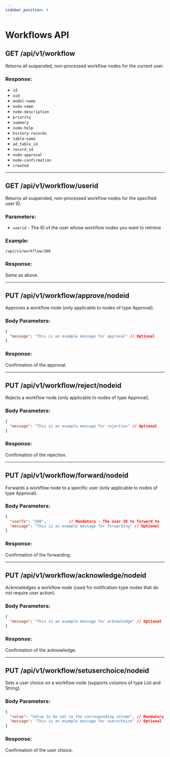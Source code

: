 ```yaml
---
sidebar_position: 4
---
```


# Workflows API

## GET /api/v1/workflow

Returns all suspended, non-processed workflow nodes for the current user.

### Response:

- `id`
- `uid`
- `model-name`
- `node-name`
- `node-description`
- `priority`
- `summary`
- `node-help`
- `history-records`
- `table-name`
- `ad_table_id`
- `record_id`
- `node-approval`
- `node-confirmation`
- `created`

---

## GET /api/v1/workflow/userid

Returns all suspended, non-processed workflow nodes for the specified user ID.

### Parameters:
- `userid` - The ID of the user whose workflow nodes you want to retrieve

### Example:
`/api/v1/workflow/100`

### Response:
Same as above.

---

## PUT /api/v1/workflow/approve/nodeid

Approves a workflow node (only applicable to nodes of type Approval).

### Body Parameters:
```json
{
  "message": "This is an example message for approval" // Optional
}
```

### Response:
Confirmation of the approval.

---

## PUT /api/v1/workflow/reject/nodeid

Rejects a workflow node (only applicable to nodes of type Approval).

### Body Parameters:
```json
{
  "message": "This is an example message for rejection" // Optional
}
```

### Response:
Confirmation of the rejection.

---

## PUT /api/v1/workflow/forward/nodeid

Forwards a workflow node to a specific user (only applicable to nodes of type Approval).

### Body Parameters:
```json
{
  "userTo": "100",          // Mandatory - The user ID to forward to
  "message": "This is an example message for forwarding" // Optional
}
```

### Response:
Confirmation of the forwarding.

---

## PUT /api/v1/workflow/acknowledge/nodeid

Acknowledges a workflow node (used for notification-type nodes that do not require user action).

### Body Parameters:
```json
{
  "message": "This is an example message for acknowledge" // Optional
}
```

### Response:
Confirmation of the acknowledge.

---

## PUT /api/v1/workflow/setuserchoice/nodeid

Sets a user choice on a workflow node (supports columns of type List and String).

### Body Parameters:
```json
{
  "value": "Value to be set in the corresponding column", // Mandatory
  "message": "This is an example message for userschoice" // Optional
}
```

### Response:
Confirmation of the user choice.
